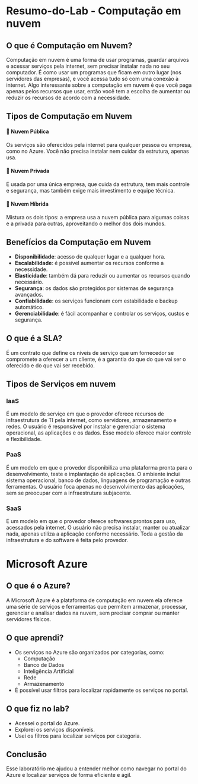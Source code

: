 # Resumo-do-Lab - Computação em nuvem

## O que é Computação em Nuvem?
Computação em nuvem é uma forma de usar programas, guardar arquivos e acessar serviços pela internet, sem precisar instalar nada no seu computador. 
É como usar um programas que ficam em outro lugar (nos servidores das empresas), e você acessa tudo só com uma conexão à internet. Algo interessante sobre a computação em nuvem é que você paga apenas pelos recursos que usar, então você tem a escolha de aumentar ou reduzir os recursos de acordo com a necessidade.

## Tipos de Computação em Nuvem

#### 🔹 Nuvem Pública
Os serviços são oferecidos pela internet para qualquer pessoa ou empresa, como no Azure. Você não precisa instalar nem cuidar da estrutura, apenas usa.

#### 🔸 Nuvem Privada
É usada por uma única empresa, que cuida da estrutura, tem mais controle e segurança, mas também exige mais investimento e equipe técnica.

#### 🔀 Nuvem Híbrida
Mistura os dois tipos: a empresa usa a nuvem pública para algumas coisas e a privada para outras, aproveitando o melhor dos dois mundos.

## Benefícios da Computação em Nuvem

- **Disponibilidade**: acesso de qualquer lugar e a qualquer hora.
- **Escalabilidade**: é possível aumentar os recursos conforme a necessidade.
- **Elasticidade**: também dá para reduzir ou aumentar os recursos quando necessário.
- **Segurança**: os dados são protegidos por sistemas de segurança avançados.
- **Confiabilidade**: os serviços funcionam com estabilidade e backup automático.
- **Gerenciabilidade**: é fácil acompanhar e controlar os serviços, custos e segurança.

## O que é a SLA? 
É um contrato que define os níveis de serviço que um fornecedor se compromete a oferecer a um cliente, é a garantia do que do que vai ser o oferecido e do que vai ser recebido.

## Tipos de Serviços em nuvem
### IaaS 
É um modelo de serviço em que o provedor oferece recursos de infraestrutura de TI pela internet, como servidores, armazenamento e redes. O usuário é responsável por instalar e gerenciar o sistema operacional, as aplicações e os dados. Esse modelo oferece maior controle e flexibilidade.

### PaaS
É um modelo em que o provedor disponibiliza uma plataforma pronta para o desenvolvimento, teste e implantação de aplicações. O ambiente inclui sistema operacional, banco de dados, linguagens de programação e outras ferramentas. O usuário foca apenas no desenvolvimento das aplicações, sem se preocupar com a infraestrutura subjacente.

### SaaS 
É um modelo em que o provedor oferece softwares prontos para uso, acessados pela internet. O usuário não precisa instalar, manter ou atualizar nada, apenas utiliza a aplicação conforme necessário. Toda a gestão da infraestrutura e do software é feita pelo provedor.

# Microsoft Azure
## O que é o Azure?
A Microsoft Azure é a plataforma de computação em nuvem ela oferece uma série de serviços e ferramentas que permitem armazenar, processar, gerenciar e analisar dados na nuvem, sem precisar comprar ou manter servidores físicos.



## O que aprendi?
- Os serviços no Azure são organizados por categorias, como:
  - Computação
  - Banco de Dados
  - Inteligência Artificial
  - Rede
  - Armazenamento
- É possível usar filtros para localizar rapidamente os serviços no portal.

## O que fiz no lab?
- Acessei o portal do Azure.
- Explorei os serviços disponíveis.
- Usei os filtros para localizar serviços por categoria.

## Conclusão
Esse laboratório me ajudou a entender melhor como navegar no portal do Azure e localizar serviços de forma eficiente e ágil.
